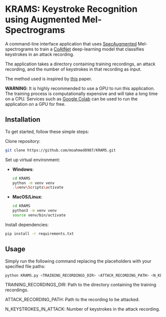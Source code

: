 # KRAMS: Keystroke Recognition using Augmented Mel-Spectrograms

A command-line interface application that uses [SpecAugmented](https://arxiv.org/pdf/1904.08779) Mel-spectrograms to train a [CoAtNet](https://arxiv.org/pdf/2106.04803) deep-learning model that classifies keystrokes in an attack recording. 

The application takes a directory containing training recordings, an attack recording, and the number of keystrokes in that recording as input.

The method used is inspired by [this](https://arxiv.org/pdf/2308.01074) paper.

**WARNING**: It is highly recommended to use a GPU to run this application. The training process is computationally expensive and will take a long time on a CPU. Services such as [Google Colab](https://colab.research.google.com/) can be used to run the application on a GPU for free.

## Installation

To get started, follow these simple steps:

Clone repository:

```bash
git clone https://github.com/moahmed0987/KRAMS.git
```

Set up virtual environment:

- **Windows**:
    ```bash
    cd KRAMS
    python -m venv venv
    .\venv\Scripts\activate
    ```

- **MacOS/Linux**:
    ```bash
    cd KRAMS
    python3 -m venv venv
    source venv/bin/activate
    ```

Install dependencies:

```bash
pip install -r requirements.txt
```

## Usage

Simply run the following command replacing the placeholders with your specified file paths:

```bash
python KRAMS.py <TRAINING_RECORDINGS_DIR> <ATTACK_RECORDING_PATH> <N_KEYSTROKES_IN_ATTACK>
```
TRAINING_RECORDINGS_DIR: Path to the directory containing the training recordings.

ATTACK_RECORDING_PATH: Path to the recording to be attacked.

N_KEYSTROKES_IN_ATTACK: Number of keystrokes in the attack recording.